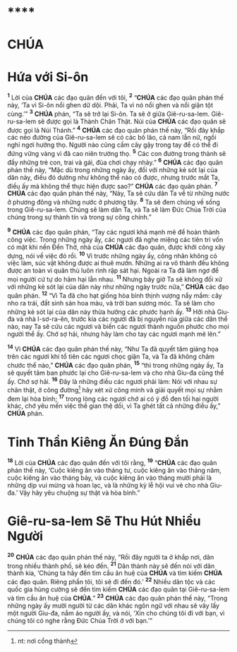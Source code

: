 #

# \*\*\*\*

# CHÚA

# Hứa với Si-ôn

<sup><b>1</b></sup> Lời của **CHÚA** các đạo quân đến với tôi, <sup><b>2</b></sup> “**CHÚA** các đạo quân phán thế này, ‘Ta vì Si-ôn nổi ghen dữ dội. Phải, Ta vì nó nổi ghen và nổi giận tột cùng.’” <sup><b>3</b></sup> **CHÚA** phán, “Ta sẽ trở lại Si-ôn. Ta sẽ ở giữa Giê-ru-sa-lem. Giê-ru-sa-lem sẽ được gọi là Thành Chân Thật. Núi của **CHÚA** các đạo quân sẽ được gọi là Núi Thánh.” <sup><b>4</b></sup> **CHÚA** các đạo quân phán thế này, “Rồi đây khắp các nẻo đường của Giê-ru-sa-lem sẽ có các bô lão, cả nam lẫn nữ, ngồi nghỉ ngơi hưởng thọ. Người nào cũng cầm cây gậy trong tay để có thể đi đứng vững vàng vì đã cao niên trường thọ. <sup><b>5</b></sup> Các con đường trong thành sẽ đầy những trẻ con, trai và gái, đùa chơi chạy nhảy.” <sup><b>6</b></sup> **CHÚA** các đạo quân phán thế này, “Mặc dù trong những ngày ấy, đối với những kẻ sót lại của dân này, điều đó dường như không thể nào có được, nhưng trước mắt Ta, điều ấy mà không thể thực hiện được sao?” **CHÚA** các đạo quân phán. <sup><b>7</b></sup> **CHÚA** các đạo quân phán thế này, “Này, Ta sẽ cứu dân Ta về từ những nước ở phương đông và những nước ở phương tây. <sup><b>8</b></sup> Ta sẽ đem chúng về sống trong Giê-ru-sa-lem. Chúng sẽ làm dân Ta, và Ta sẽ làm Đức Chúa Trời của chúng trong sự thành tín và trong sự công chính.”

<sup><b>9</b></sup> **CHÚA** các đạo quân phán, “Tay các ngươi khá mạnh mẽ để hoàn thành công việc. Trong những ngày ấy, các ngươi đã nghe miệng các tiên tri vốn có mặt khi nền Đền Thờ, nhà của **CHÚA** các đạo quân, được khởi công xây dựng, nói về việc đó rồi. <sup><b>10</b></sup> Vì trước những ngày ấy, công nhân không có việc làm, súc vật không được ai thuê mướn. Những ai ra vô thành đều không được an toàn vì quân thù luôn rình rập sát hại. Ngoài ra Ta đã làm ngơ để mọi người cứ tự do hãm hại lẫn nhau. <sup><b>11</b></sup> Nhưng bây giờ Ta sẽ không đối xử với những kẻ sót lại của dân này như những ngày trước nữa,” **CHÚA** các đạo quân phán. <sup><b>12</b></sup> “Vì Ta đã cho hạt giống hòa bình thịnh vượng nẩy mầm: cây nho ra trái, đất sinh sản hoa màu, và trời ban sương móc. Ta sẽ làm cho những kẻ sót lại của dân này thừa hưởng các phước hạnh ấy. <sup><b>13</b></sup> Hỡi nhà Giu-đa và nhà I-sơ-ra-ên, trước kia các ngươi đã bị nguyền rủa giữa các dân thể nào, nay Ta sẽ cứu các ngươi và biến các ngươi thành nguồn phước cho mọi người thể ấy. Chớ sợ hãi, nhưng hãy làm cho tay các ngươi mạnh mẽ lên.”

<sup><b>14</b></sup> Vì **CHÚA** các đạo quân phán thế này, “Như Ta đã quyết tâm giáng họa trên các ngươi khi tổ tiên các ngươi chọc giận Ta, và Ta đã không châm chước thể nào,” **CHÚA** các đạo quân phán, <sup><b>15</b></sup> “thì trong những ngày ấy, Ta sẽ quyết tâm ban phước lại cho Giê-ru-sa-lem và cho nhà Giu-đa cũng thể ấy. Chớ sợ hãi. <sup><b>16</b></sup> Đây là những điều các ngươi phải làm: Nói với nhau sự chân thật, ở công đường[^1-945bb5b5-c5b7-4e81-be7c-97da6eb0e7fe] hãy xét xử công minh và giải quyết mọi sự nhằm đem lại hòa bình; <sup><b>17</b></sup> trong lòng các ngươi chớ ai có ý đồ đen tối hại người khác, chớ yêu mến việc thề gian thệ dối, vì Ta ghét tất cả những điều ấy,” **CHÚA** phán.

# Tinh Thần Kiêng Ăn Đúng Đắn

<sup><b>18</b></sup> Lời của **CHÚA** các đạo quân đến với tôi rằng, <sup><b>19</b></sup> “**CHÚA** các đạo quân phán thế này, ‘Cuộc kiêng ăn vào tháng tư, cuộc kiêng ăn vào tháng năm, cuộc kiêng ăn vào tháng bảy, và cuộc kiêng ăn vào tháng mười phải là những dịp vui mừng và hoan lạc, và là những kỳ lễ hội vui vẻ cho nhà Giu-đa.’ Vậy hãy yêu chuộng sự thật và hòa bình.”

# Giê-ru-sa-lem Sẽ Thu Hút Nhiều Người

<sup><b>20</b></sup> **CHÚA** các đạo quân phán thế này, “Rồi đây người ta ở khắp nơi, dân trong nhiều thành phố, sẽ kéo đến. <sup><b>21</b></sup> Dân thành này sẽ đến nói với dân thành kia, ‘Chúng ta hãy đến tìm cầu ân huệ của **CHÚA** và tìm kiếm **CHÚA** các đạo quân. Riêng phần tôi, tôi sẽ đi đến đó.’ <sup><b>22</b></sup> Nhiều dân tộc và các quốc gia hùng cường sẽ đến tìm kiếm **CHÚA** các đạo quân tại Giê-ru-sa-lem và tìm cầu ân huệ của **CHÚA**.” <sup><b>23</b></sup> **CHÚA** các đạo quân phán thế này, “Trong những ngày ấy mười người từ các dân khác ngôn ngữ với nhau sẽ vây lấy một người Giu-đa, nắm áo người ấy, và nói, ‘Xin cho chúng tôi đi với bạn, vì chúng tôi có nghe rằng Đức Chúa Trời ở với bạn.’”

[^1-945bb5b5-c5b7-4e81-be7c-97da6eb0e7fe]: nt: nơi cổng thành
